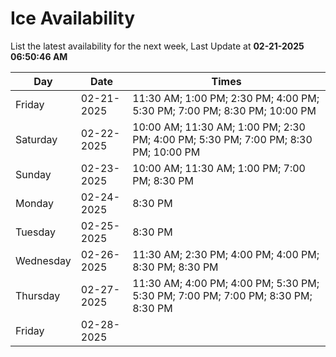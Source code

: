 # Ice Availability

List the latest availability for the next week, Last Update at **02-21-2025 06:50:46 AM**

| Day         | Date        | Times       |
| ----------- | ----------- | ----------- |
|Friday|02-21-2025|11:30 AM; 1:00 PM; 2:30 PM; 4:00 PM; 5:30 PM; 7:00 PM; 8:30 PM; 10:00 PM|
|Saturday|02-22-2025|10:00 AM; 11:30 AM; 1:00 PM; 2:30 PM; 4:00 PM; 5:30 PM; 7:00 PM; 8:30 PM; 10:00 PM|
|Sunday|02-23-2025|10:00 AM; 11:30 AM; 1:00 PM; 7:00 PM; 8:30 PM|
|Monday|02-24-2025|8:30 PM|
|Tuesday|02-25-2025|8:30 PM|
|Wednesday|02-26-2025|11:30 AM; 2:30 PM; 4:00 PM; 4:00 PM; 8:30 PM; 8:30 PM|
|Thursday|02-27-2025|11:30 AM; 4:00 PM; 4:00 PM; 5:30 PM; 5:30 PM; 7:00 PM; 7:00 PM; 8:30 PM; 8:30 PM|
|Friday|02-28-2025||
